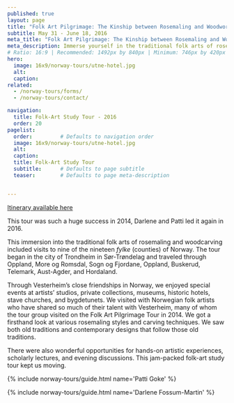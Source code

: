 ```yaml
---
published: true
layout: page
title: "Folk Art Pilgrimage: The Kinship between Rosemaling and Woodworking"
subtitle: May 31 - June 18, 2016 
meta_title: "Folk Art Pilgrimage: The Kinship between Rosemaling and Woodworking"
meta_description: Immerse yourself in the traditional folk arts of rosemaling and woodcarving on a pilgrimage through nine counties of Norway. 
# Ratio: 16:9 | Recommended: 1492px by 840px | Minimum: 746px by 420px
hero:
  image: 16x9/norway-tours/utne-hotel.jpg
  alt: 
  caption:
related:
  - /norway-tours/forms/
  - /norway-tours/contact/

navigation:
  title: Folk-Art Study Tour - 2016
  order: 20  
pagelist:
  order:         # Defaults to navigation order
  image: 16x9/norway-tours/utne-hotel.jpg
  alt: 
  caption:   
  title: Folk-Art Study Tour
  subtitle:      # Defaults to page subtitle
  teaser:        # Defaults to page meta-description


---
```

[Itinerary available here](/norway-tours/recent/folk-art/itinerary/201605/)

This tour was such a huge success in 2014, Darlene and Patti led it again in 2016.

This immersion into the traditional folk arts of rosemaling and woodcarving included visits to nine of the nineteen _fylke_ (counties) of Norway. The tour began in the city of Trondheim in Sør-Trøndelag and traveled through Oppland, More og Romsdal, Sogn og  Fjordane, Oppland, Buskerud, Telemark, Aust-Agder, and Hordaland.

Through Vesterheim’s close friendships in Norway, we enjoyed special events at artists’ studios, private collections, museums, historic hotels, stave churches, and bygdetunets. We visited with Norwegian folk artists who have shared so much of their talent with Vesterheim, many of whom the tour group visited on the Folk Art Pilgrimage Tour in 2014. We got a firsthand look at various rosemaling styles and carving techniques. We saw both old traditions and contemporary designs that follow those old traditions. 

There were also wonderful opportunities for hands-on artistic experiences, scholarly lectures, and evening discussions. This jam-packed folk-art study tour kept us moving. 

{% include norway-tours/guide.html name='Patti Goke' %}

{% include norway-tours/guide.html name='Darlene Fossum-Martin' %}
